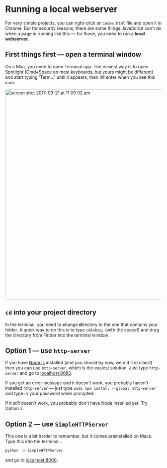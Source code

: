 # Running a local webserver

For very simple projects, you can right-click an `index.html` file and open it in Chrome. But for security reasons, there are some things JavaScript can't do when a page is running like this — for those, you need to run a **local webserver**.

## First things first — open a terminal window

On a Mac, you need to open Terminal.app. The easiest way is to open Spotlight (Cmd+Space on most keyboards, but yours might be different) and start typing 'Term...' until it appears, then hit enter when you see this icon:

<img width="674" alt="screen shot 2017-03-21 at 11 09 02 am" src="https://cloud.githubusercontent.com/assets/1162160/24154172/d189e0a6-0e26-11e7-9f2d-1d3053fd1e27.png">


## `cd` into your project directory

In the terminal, you need to **c**hange **d**irectory to the one that contains your folder. A quick way to do this is to type `cd&nbsp;` (with the space!) and drag the directory from Finder into the terminal window.


## Option 1 — use `http-server`

If you have [Node.js](https://nodejs.org) installed (and you should by now, we did it in class!) then you can use `http-server`, which is the easiest solution. Just type `http-server` and go to [localhost:8080](http://localhost:8080).

If you get an error message and it doesn't work, you probably haven't installed `http-server` — just type `sudo npm install --global http-server` and type in your password when prompted.

If it *still* doesn't work, you probably don't have Node installed yet. Try Option 2.


## Option 2 — use `SimpleHTTPServer`

This one is a bit harder to remember, but it comes preinstalled on Macs. Type this into the terminal...

```bash
python -m SimpleHTTPServer
```

and go to [localhost:8000](http://localhost:8000).
